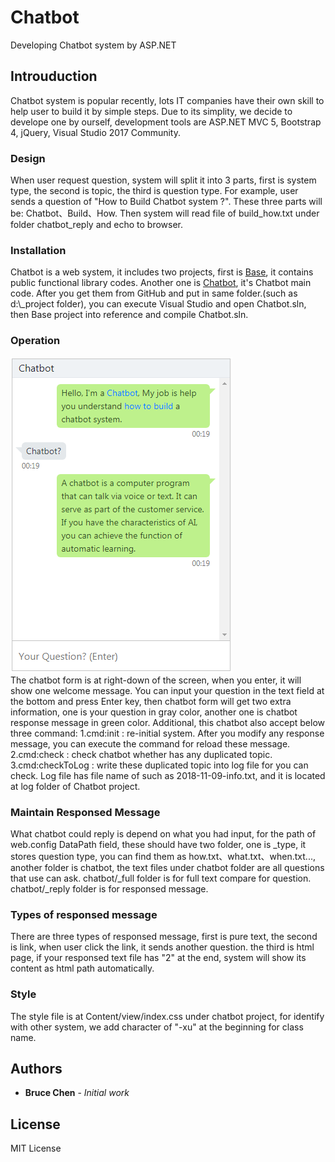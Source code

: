 # Chatbot

Developing Chatbot system by ASP.NET

## Introuduction

Chatbot system is popular recently, lots IT companies have their own skill to help user to build it by simple steps. Due to its simplity, we decide to develope one by ourself, development tools are ASP.NET MVC 5, Bootstrap 4, jQuery, Visual Studio 2017 Community.

### Design

When user request question, system will split it into 3 parts, first is system type, the second is topic, the third is question type. For example, user sends a question of "How to Build Chatbot system ?". These three parts will be: Chatbot、Build、How. Then system will read file of build_how.txt under folder  chatbot\_reply and echo to browser.

### Installation

Chatbot is a web system, it includes two projects, first is [Base](https://github.com/bruce66tw/Base), it contains public functional library codes. Another one is [Chatbot](https://github.com/bruce66tw/Chatbot), it's Chatbot main code. After you get them from GitHub and put in same folder.(such as d:\\_project folder), you can execute Visual Studio and open Chatbot.sln, then Base project into reference and compile Chatbot.sln. 

### Operation

![Chatbot form](https://github.com/bruce66tw/Chatbot/blob/master/images/chat_eng.png)<br>
The chatbot form is at right-down of the screen, when you enter, it will show one welcome message. You can input your question in the text field at the bottom and press Enter key, then chatbot form will get two extra information, one is your question in gray color, another one is chatbot response message in green color. Additional, this chatbot also accept below three command:
1.cmd:init : re-initial system. After you modify any response message, you can execute the command for reload these message.
2.cmd:check : check chatbot whether has any duplicated topic.
3.cmd:checkToLog : write these duplicated topic into log file for you can check. Log file has file name of such as 2018-11-09-info.txt, and it is located at log folder of Chatbot project.

### Maintain Responsed Message

What chatbot could reply is depend on what you had input, for the path of web.config DataPath field, these should have two folder, one is _type, it stores question type, you can find them as how.txt、what.txt、when.txt..., another folder is chatbot, the text files under chatbot folder are all questions that use can ask. chatbot/_full folder is for full text compare for question. chatbot/_reply folder is for responsed message.

### Types of responsed message

There are three types of responsed message, first is pure text, the second is link, when user click the link, it sends another question. the third is html page, if your responsed text file has "2" at the end, system will show its content as html path automatically.

### Style 

The style file is at Content/view/index.css under chatbot project, for identify with other system, we add character of "-xu" at the beginning for class name.

## Authors

* **Bruce Chen** - *Initial work*

## License

MIT License
